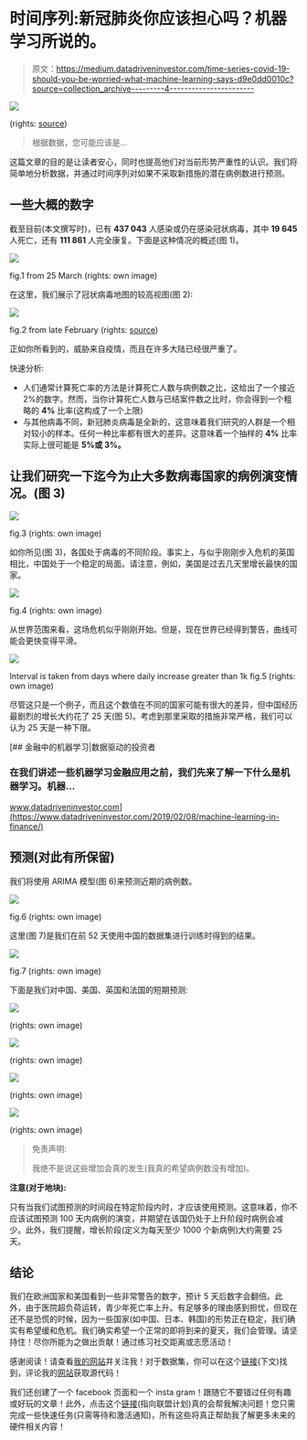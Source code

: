 # 时间序列:新冠肺炎你应该担心吗？机器学习所说的。

> 原文：<https://medium.datadriveninvestor.com/time-series-covid-19-should-you-be-worried-what-machine-learning-says-d9e0dd0010c?source=collection_archive---------4----------------------->

![](img/e4382ed2411219c834a31e31afe438db.png)

(rights: [source](https://gisanddata.maps.arcgis.com/apps/opsdashboard/index.html#/bda7594740fd40299423467b48e9ecf6))

> 根据数据，您可能应该是…

这篇文章的目的是让读者安心，同时也提高他们对当前形势严重性的认识。我们将简单地分析数据，并通过时间序列对如果不采取新措施的潜在病例数进行预测。

## 一些大概的数字

截至目前(本文撰写时)，已有 **437 043** 人感染或仍在感染冠状病毒，其中 **19 645** 人死亡，还有 **111 861** 人完全康复。下面是这种情况的概述(图 1)。

![](img/4919f8036bb790b910a28cb8bb4d0cea.png)

fig.1 from 25 March (rights: own image)

在这里，我们展示了冠状病毒地图的较高视图(图 2):

![](img/54d2e182e025952e6fbc30cb883a494d.png)

fig.2 from late February (rights: [source](https://www.tunisienumerique.com/le-point-sur-lepidemie-du-coronavirus-mise-a-jour-du-08-mars-a-11h00/))

正如你所看到的，威胁来自疫情，而且在许多大陆已经很严重了。

快速分析:

*   人们通常计算死亡率的方法是计算死亡人数与病例数之比，这给出了一个接近 2%的数字。然而，当你计算死亡人数与已结案件数之比时，你会得到一个粗略的 **4%** 比率(这构成了一个上限)
*   与其他病毒不同，新冠肺炎病毒是全新的，这意味着我们研究的人群是一个相对较小的样本。任何一种比率都有很大的差异。这意味着一个抽样的 **4%** 比率实际上很可能是 **5%或 3%。**

## 让我们研究一下迄今为止大多数病毒国家的病例演变情况。(图 3)

![](img/a1d199f443f9e84cef2f9f9fa1fc0140.png)

fig.3 (rights: own image)

如你所见(图 3)，各国处于病毒的不同阶段。事实上，与似乎刚刚步入危机的英国相比，中国处于一个稳定的局面。请注意，例如，美国是过去几天里增长最快的国家。

![](img/136e8f98fd942656d00d645770080c59.png)

fig.4 (rights: own image)

从世界范围来看，这场危机似乎刚刚开始。但是，现在世界已经得到警告，曲线可能会更快变得平滑。

![](img/4213b4b0c9947fdb1e07df3b386ab9b5.png)

Interval is taken from days where daily increase greater than 1k fig.5 (rights: own image)

尽管这只是一个例子，而且这个数值在不同的国家可能有很大的差异，但中国经历最剧烈的增长大约花了 25 天(图 5)。考虑到那里采取的措施非常严格，我们可以认为 25 天是一种下限。

[](https://www.datadriveninvestor.com/2019/02/08/machine-learning-in-finance/) [## 金融中的机器学习|数据驱动的投资者

### 在我们讲述一些机器学习金融应用之前，我们先来了解一下什么是机器学习。机器…

www.datadriveninvestor.com](https://www.datadriveninvestor.com/2019/02/08/machine-learning-in-finance/) 

## 预测(对此有所保留)

我们将使用 ARIMA 模型(图 6)来预测近期的病例数。

![](img/74e244d900aa2a6ce568258feb76ee8a.png)

fig.6 (rights: own image)

这里(图 7)是我们在前 52 天使用中国的数据集进行训练时得到的结果。

![](img/7933e1614558f685a18b150dd72c3955.png)

fig.7 (rights: own image)

下面是我们对中国、美国、英国和法国的短期预测:

![](img/545d1db4b86945ead76a4b1db5735fa6.png)

(rights: own image)

![](img/04d22ff5a453ea6538abd048cddd54ca.png)

(rights: own image)

![](img/923feeebf38dda82a5c1babd256e07b8.png)

(rights: own image)

![](img/9ca8516f05c0afcbb8645c1f5c268198.png)

(rights: own image)

> 免责声明:
> 
> 我绝不是说这些增加会真的发生(我真的希望病例数没有增加)。

**注意(对于地块):**

只有当我们试图预测的时间段在特定阶段内时，才应该使用预测。这意味着，你不应该试图预测 100 天内病例的演变，并期望在该国仍处于上升阶段时病例会减少。此外，我们提醒，增长阶段(定义为每天至少 1000 个新病例)大约需要 25 天。

## 结论

我们在欧洲国家和美国看到一些非常警告的数字，预计 5 天后数字会翻倍。此外，由于医院超负荷运转，青少年死亡率上升。有足够多的理由感到担忧，但现在还不是恐慌的时候，因为一些国家(如中国、日本、韩国)的形势正在稳定，我们确实有希望缓和危机。我们确实希望一个正常的即将到来的夏天，我们会管理。请坚持住！尽你所能为之做出贡献！通过练习社交距离或志愿活动！

感谢阅读！请查看[我的网站](https://aitechfordummies.com/home/)并关注我！对于数据集，你可以在这个[链接](https://aitechfordummies.com/home/blog-post/time-series-covid-19-should-you-be-worried-what-machine-learning-says/)(下文)找到，评论我的[网站](https://aitechfordummies.com/home/blog-post/time-series-covid-19-should-you-be-worried-what-machine-learning-says/)获取源代码！

我们还创建了一个 facebook 页面和一个 insta gram！跟随它不要错过任何有趣或好玩的文章！此外，点击这个[链接](https://direct-link.net/91830/aitechfordummies)(指向联盟计划)真的会帮我解决问题！您只需完成一些快速任务(只需等待和激活通知)，所有这些将真正帮助我了解更多未来的硬件相关内容！